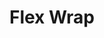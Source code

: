 ---
# Feel free to add content and custom Front Matter to this file.
# To modify the layout, see https://jekyllrb.com/docs/themes/#overriding-theme-defaults

pageID: flexWrap
category: "Flex Properties"
title: Flex Wrap
description: Sets the element's flex-wrap value.
syntax: 
  - data-h2-flex-wrap="MEDIA(WRAP)"
notes:
options:
  - title: MEDIA
    type: media
    content:
  - title: WRAP
    type: custom
    content: "<pre>
      nowrap\n
      wrap\n
      wrap-reverse
    </pre>"
examples:
---